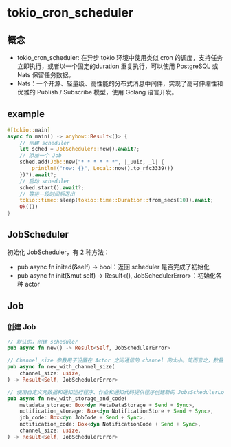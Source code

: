 # tokio_cron_scheduler

## 概念
- tokio_cron_scheduler: 在异步 tokio 环境中使用类似 cron 的调度，支持任务立即执行，或者以一个固定的duration 重复执行，可以使用 PostgreSQL 或 Nats 保留任务数据。
- Nats：一个开源、轻量级、高性能的分布式消息中间件，实现了高可伸缩性和优雅的 Publish / Subscribe 模型，使用 Golang 语言开发。

## example
```rust
#[tokio::main]
async fn main() -> anyhow::Result<()> {
    // 创建 scheduler
    let sched = JobScheduler::new().await?;
    // 添加一个 Job
    sched.add(Job::new("* * * * * *", |_uuid, _l| {
        println!("now: {}", Local::now().to_rfc3339())
    })?).await?;
    // 启动 scheduler
    sched.start().await?;
    // 等待一段时间后退出
    tokio::time::sleep(tokio::time::Duration::from_secs(10)).await;
    Ok(())
}
```

## JobScheduler
初始化 JobScheduler，有 2 种方法：
- pub async fn inited(&self) -> bool：返回 scheduler 是否完成了初始化
- pub async fn init(&mut self) -> Result<(), JobSchedulerError>：初始化各种 actor

## Job
### 创建 Job
```rust
// 默认的，创建 scheduler
pub async fn new() -> Result<Self, JobSchedulerError>

// Channel_size 参数用于设置在 Actor 之间通信的 channel 的大小。简而言之，数量会影响发送者被阻止之前可以缓冲的消息数量。当发送者被阻止时，处理就会滞后。
pub async fn new_with_channel_size(
    channel_size: usize,
) -> Result<Self, JobSchedulerError>

// 使用自定义元数据和通知运行程序、作业和通知代码提供程序创建新的 JobsSchedulerLocked
pub async fn new_with_storage_and_code(
    metadata_storage: Box<dyn MetaDataStorage + Send + Sync>,
    notification_storage: Box<dyn NotificationStore + Send + Sync>,
    job_code: Box<dyn JobCode + Send + Sync>,
    notification_code: Box<dyn NotificationCode + Send + Sync>,
    channel_size: usize,
) -> Result<Self, JobSchedulerError>
```
